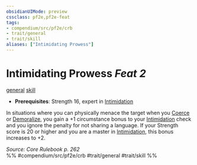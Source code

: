 ```yaml
---
obsidianUIMode: preview
cssclass: pf2e,pf2e-feat
tags:
- compendium/src/pf2e/crb
- trait/general
- trait/skill
aliases: ["Intimidating Prowess"]
---
```

# Intimidating Prowess  *Feat 2*  
[general](../../rules/traits/general.md)  [skill](../../rules/traits/skill.md)  

- **Prerequisites**: Strength 16, expert in [Intimidation](../skills.md#Intimidation)

In situations where you can physically menace the target when you [Coerce](../../rules/actions/coerce.md) or [Demoralize](../../rules/actions/demoralize.md), you gain a +1 circumstance bonus to your [Intimidation](../skills.md#Intimidation) check and you ignore the penalty for not sharing a language. If your Strength score is 20 or higher and you are a master in [Intimidation](../skills.md#Intimidation), this bonus increases to +2.

*Source: Core Rulebook p. 262*  
%% #compendium/src/pf2e/crb #trait/general #trait/skill %%